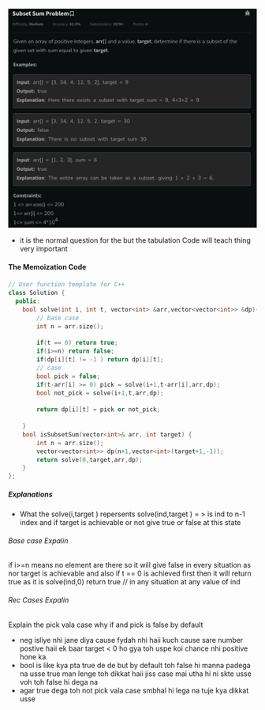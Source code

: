 ![](at/Pasted%20image%2020241214230030.png)
- it is the normal question for the but the tabulation Code will teach thing very important 
#### The Memoization Code 
```c++
// User function template for C++
class Solution {
  public:
    bool solve(int i, int t, vector<int> &arr,vector<vector<int>> &dp){
        // base case 
        int n = arr.size();
        
        if(t == 0) return true;
        if(i>=n) return false;
        if(dp[i][t] != -1 ) return dp[i][t];
        // case 
        bool pick = false;
        if(t-arr[i] >= 0) pick = solve(i+1,t-arr[i],arr,dp);
        bool not_pick = solve(i+1,t,arr,dp);
        
        return dp[i][t] = pick or not_pick;
        
    }
    bool isSubsetSum(vector<int>& arr, int target) {
        int n = arr.size();
        vector<vector<int>> dp(n+1,vector<int>(target+1,-1));
        return solve(0,target,arr,dp);
    }
};

```

##### Explanations 
- What the solve(i,target ) repersents
solve(ind,target ) = > is ind to n-1 index and if target is achievable or not give true or false at this state 
###### Base case Expalin 
if i>=n means no element are there so it will give false in every situation as nor target is achievable and also if t == 0 is achieved first then it will return true as it is 
solve(ind,0) return true // in any situation at any value of ind 

###### Rec Cases Expalin 
Explain the pick vala case why if and pick is false by default 
- neg isliye nhi jane diya cause fydah nhi haii kuch cause sare number postive haii ek baar target < 0 ho gya toh uspe koi chance nhi positive hone ka 
- bool is like kya pta true de de but by default toh false hi manna padega na usse true man lenge toh dikkat haii jiss case mai utha hi ni skte usse voh toh false hi dega na 
- agar true dega toh not pick vala case smbhal hi lega na tuje kya dikkat usse 

